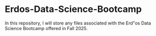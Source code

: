 # Erdos-Data-Science-Bootcamp

In this repository, I will store any files associated with the Erd\"os Data Science Bootcamp offered in Fall 2025.
